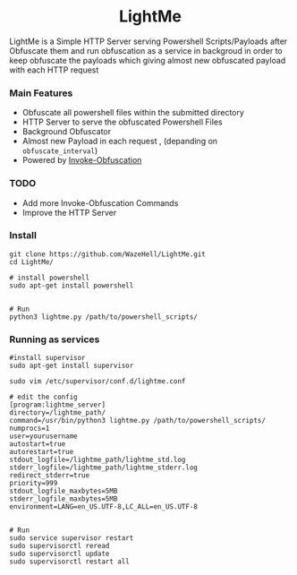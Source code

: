 <h1 align="center">
  LightMe
  <br>
</h1>

LightMe is a Simple HTTP Server serving Powershell Scripts/Payloads after Obfuscate them
and run obfuscation as a service in backgroud in order to keep obfuscate the payloads 
which giving almost new obfuscated payload with each HTTP request 

### Main Features
- Obfuscate all powershell files within the submitted directory
- HTTP Server to serve the obfuscated Powershell Files
- Background Obfuscator
- Almost new Payload in each request , (depanding on ```obfuscate_interval```) 
- Powered by [Invoke-Obfuscation](https://github.com/danielbohannon/Invoke-Obfuscation)

### TODO
- Add more Invoke-Obfuscation Commands
- Improve the HTTP Server

### Install
```
git clone https://github.com/WazeHell/LightMe.git
cd LightMe/

# install powershell
sudo apt-get install powershell


# Run
python3 lightme.py /path/to/powershell_scripts/

```

### Running as services
```
#install supervisor
sudo apt-get install supervisor

sudo vim /etc/supervisor/conf.d/lightme.conf

# edit the config
[program:lightme_server]
directory=/lightme_path/
command=/usr/bin/python3 lightme.py /path/to/powershell_scripts/
numprocs=1
user=yourusername
autostart=true
autorestart=true
stdout_logfile=/lightme_path/lightme_std.log
stderr_logfile=/lightme_path/lightme_stderr.log
redirect_stderr=true
priority=999
stdout_logfile_maxbytes=5MB
stderr_logfile_maxbytes=5MB
environment=LANG=en_US.UTF-8,LC_ALL=en_US.UTF-8


# Run
sudo service supervisor restart
sudo supervisorctl reread
sudo supervisorctl update
sudo supervisorctl restart all
```